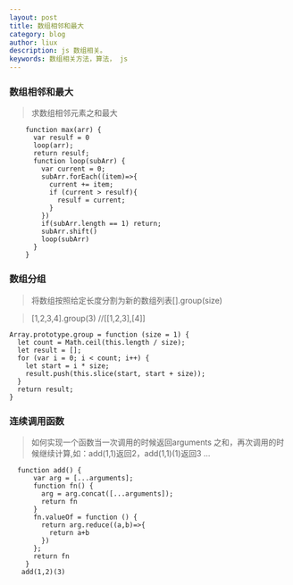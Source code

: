 ```yaml
---
layout: post
title: 数组相邻和最大
category: blog
author: liux
description: js 数组相关。
keywords: 数组相关方法，算法， js
---
```


###  数组相邻和最大

> 求数组相邻元素之和最大

```
    function max(arr) {
      var resulf = 0
      loop(arr);
      return resulf;
      function loop(subArr) {
        var current = 0;
        subArr.forEach((item)=>{
          current += item;
          if (current > resulf){
            resulf = current;
          }
        })
        if(subArr.length == 1) return;
        subArr.shift()
        loop(subArr)
      }
    }
```

### 数组分组

> 将数组按照给定长度分割为新的数组列表[].group(size)

> [1,2,3,4].group(3) //[[1,2,3],[4]]

```
Array.prototype.group = function (size = 1) {
  let count = Math.ceil(this.length / size);
  let result = [];
  for (var i = 0; i < count; i++) {
    let start = i * size;
    result.push(this.slice(start, start + size));
  }
  return result;
}
```

### 连续调用函数

> 如何实现一个函数当一次调用的时候返回arguments 之和，再次调用的时候继续计算,如：add(1,1)返回2，add(1,1)(1)返回3  ...

```
  function add() {
      var arg = [...arguments];
      function fn() {
        arg = arg.concat([...arguments]);
        return fn
      }
      fn.valueOf = function () {
        return arg.reduce((a,b)=>{
          return a+b
        })
      };
      return fn
    }
   add(1,2)(3)
```